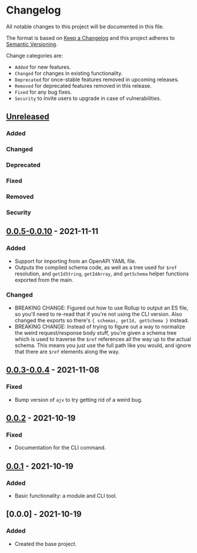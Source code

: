 # Changelog

All notable changes to this project will be documented in this file.

The format is based on [Keep a Changelog](http://keepachangelog.com/en/1.0.0/)
and this project adheres to [Semantic Versioning](http://semver.org/spec/v2.0.0.html).

Change categories are:

* `Added` for new features.
* `Changed` for changes in existing functionality.
* `Deprecated` for once-stable features removed in upcoming releases.
* `Removed` for deprecated features removed in this release.
* `Fixed` for any bug fixes.
* `Security` to invite users to upgrade in case of vulnerabilities.

## [Unreleased]
### Added
### Changed
### Deprecated
### Fixed
### Removed
### Security

## [0.0.5-0.0.10] - 2021-11-11
### Added
- Support for importing from an OpenAPI YAML file.
- Outputs the compiled schema code, as well as a tree used for `$ref` resolution, and `getIdString`, `getIdArray`, and `getSchema` helper functions exported from the main.
### Changed
- BREAKING CHANGE: Figured out how to use Rollup to output an ES file, so you'll need to re-read that if you're not using the CLI version. Also changed the exports so there's `{ schemas, getId, getSchema }` instead.
- BREAKING CHANGE: Instead of trying to figure out a way to normalize the weird request/response body stuff, you're given a schema tree which is used to traverse the `$ref` references all the way up to the actual schema. This means you just use the full path like you would, and ignore that there are `$ref` elements along the way.

## [0.0.3-0.0.4] - 2021-11-08
### Fixed
- Bump version of `ajv` to try getting rid of a weird bug.

## [0.0.2] - 2021-10-19
### Fixed
- Documentation for the CLI command.

## [0.0.1] - 2021-10-19
### Added
- Basic functionality: a module and CLI tool.

## [0.0.0] - 2021-10-19
### Added
- Created the base project.

[Unreleased]: https://github.com/saibotsivad/ajv-openapi-compile/compare/v0.0.0...HEAD
[0.0.5-0.0.10]: https://github.com/saibotsivad/ajv-openapi-compile/compare/v0.0.4...v0.0.10
[0.0.3-0.0.4]: https://github.com/saibotsivad/ajv-openapi-compile/compare/v0.0.2...v0.0.4
[0.0.2]: https://github.com/saibotsivad/ajv-openapi-compile/compare/v0.0.1...v0.0.2
[0.0.1]: https://github.com/saibotsivad/ajv-openapi-compile/compare/v0.0.0...v0.0.1
